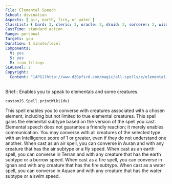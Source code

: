 ```yaml
---
File: Elemental Speech
School: divination
Aspects: [ air, earth, fire, or water ]
ClassList: { bard: 3, cleric: 3, oracle: 3, druid: 2, sorcerer: 2, wizard: 2, mesmerist: 3 }
CastTime: standard action
Range: personal
Targets: you
Duration: 1 minute/level
Components:
  V: yes
  S: yes
  M: iron filings
SLALevel: 2
Copyright:
  Content: "[APG](http://www.d20pfsrd.com/magic/all-spells/e/elemental-speech)"
---
```

Brief:: Enables you to speak to elementals and some creatures.

```dataviewjs
customJS.Spell.printWiki(dv)
```

This spell enables you to converse with creatures associated with a chosen element, including but not limited to true elemental creatures. This spell gains the elemental subtype based on the version of the spell you cast. Elemental speech does not guarantee a friendly reaction; it merely enables communication. You may converse with all creatures of the selected type with an Intelligence score of 1 or greater, even if they do not understand one another.  When cast as an air spell, you can converse in Auran and with any creature that has the air subtype or a fly speed.  When cast as an earth spell, you can converse in Terran and with any creature that has the earth subtype or a burrow speed.  When cast as a fire spell, you can converse in Ignan and with any creature that has the fire subtype.  When cast as a water spell, you can converse in Aquan and with any creature that has the water subtype or a swim speed.
